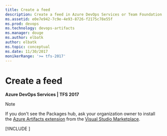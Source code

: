 ```yaml
---
title: Create a feed
description: Create a feed in Azure DevOps Services or Team Foundation Server
ms.assetid: e0e7e942-7c9e-4e93-8726-f2175c78e55f
ms.prod: devops
ms.technology: devops-artifacts
ms.manager: douge
ms.author: elbatk
author: elbatk
ms.topic: conceptual
ms.date: 11/30/2017
monikerRange: '>= tfs-2017'
---
```

 

# Create a feed

**Azure DevOps Services | TFS 2017**

   > [!NOTE] 
   > If you don't see the Packages hub, ask your organization owner to install the [Azure Artifacts extension](https://marketplace.visualstudio.com/items?itemName=ms.feed) from the [Visual Studio Marketplace](../../marketplace/install-vsts-extension.md).

[!INCLUDE [](../_shared/create-feed.md)]
